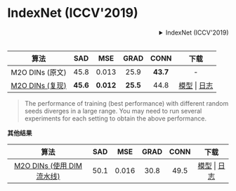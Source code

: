 # IndexNet (ICCV'2019)

<!-- [ALGORITHM] -->

<details>
<summary align="right">IndexNet (ICCV'2019)</summary>

```bibtex
@inproceedings{hao2019indexnet,
  title={Indices Matter: Learning to Index for Deep Image Matting},
  author={Lu, Hao and Dai, Yutong and Shen, Chunhua and Xu, Songcen},
  booktitle={Proc. IEEE/CVF International Conference on Computer Vision (ICCV)},
  year={2019}
}
```

</details>

<br/>

|                                      算法                                      |   SAD    |    MSE    |   GRAD   |   CONN   |                                           下载                                            |
| :----------------------------------------------------------------------------: | :------: | :-------: | :------: | :------: | :---------------------------------------------------------------------------------------: |
|                                M2O DINs (原文)                                 |   45.8   |   0.013   |   25.9   | **43.7** |                                             -                                             |
| [M2O DINs (复现)](/configs/mattors/indexnet/indexnet_mobv2_1x16_78k_comp1k.py) | **45.6** | **0.012** | **25.5** |   44.8   | [模型](https://download.openmmlab.com/mmediting/mattors/indexnet/indexnet_mobv2_1x16_78k_comp1k_SAD-45.6_20200618_173817-26dd258d.pth) \| [日志](https://download.openmmlab.com/mmediting/mattors/indexnet/indexnet_mobv2_1x16_78k_comp1k_20200618_173817.log.json) |

> The performance of training (best performance) with different random seeds diverges in a large range. You may need to run several experiments for each setting to obtain the above performance.

**其他结果**

|                                            算法                                             | SAD  |  MSE  | GRAD | CONN |                                             下载                                             |
| :-----------------------------------------------------------------------------------------: | :--: | :---: | :--: | :--: | :------------------------------------------------------------------------------------------: |
| [M2O DINs (使用 DIM 流水线)](/configs/mattors/indexnet/indexnet_dimaug_mobv2_1x16_78k_comp1k.py) | 50.1 | 0.016 | 30.8 | 49.5 | [模型](https://download.openmmlab.com/mmediting/mattors/indexnet/indexnet_dimaug_mobv2_1x16_78k_comp1k_SAD-50.1_20200626_231857-af359436.pth) \| [日志](https://download.openmmlab.com/mmediting/mattors/indexnet/indexnet_dimaug_mobv2_1x16_78k_comp1k_20200626_231857.log.json) |
